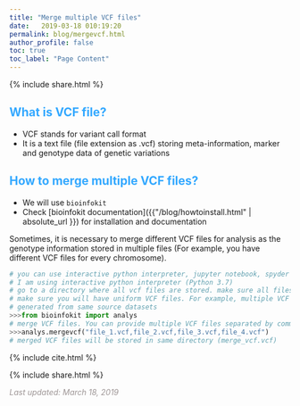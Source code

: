 ```yaml
---
title: "Merge multiple VCF files"
date:   2019-03-18 010:19:20
permalink: blog/mergevcf.html
author_profile: false
toc: true
toc_label: "Page Content"
---
```


<p>
{% include  share.html %}
</p>

## <span style="color:#33a8ff">What is VCF file?</span>
- VCF stands for variant call format
- It is a text file (file extension as .vcf) storing meta-information, marker and genotype data of genetic variations

## <span style="color:#33a8ff">How to merge multiple VCF files? </span>
- We will use `bioinfokit` 
- Check [bioinfokit documentation]({{"/blog/howtoinstall.html" | absolute_url }}) for installation and documentation

Sometimes, it is necessary to merge different VCF files for analysis as the genotype information stored in multiple 
files (For example, you have different VCF files for every chromosome).

```python
# you can use interactive python interpreter, jupyter notebook, spyder or python code
# I am using interactive python interpreter (Python 3.7)
# go to a directory where all vcf files are stored. make sure all files are uncompressed.
# make sure you will have uniform VCF files. For example, multiple VCF files 
# generated from same source datasets
>>>from bioinfokit import analys
# merge VCF files. You can provide multiple VCF files separated by comma.
>>>analys.mergevcf("file_1.vcf,file_2.vcf,file_3.vcf,file_4.vcf")
# merged VCF files will be stored in same directory (merge_vcf.vcf)
```


<p>
{% include  cite.html %}
</p>

<p>
{% include  share.html %}
</p>

<span style="color:#9e9696"><i> Last updated: March 18, 2019</i> </span>
